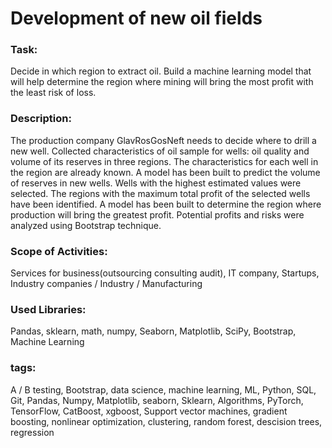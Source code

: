 # Development of new oil fields

### Task:
Decide in which region to extract oil. Build a machine learning model that will help determine the region where mining will bring the most profit with the least risk of loss.

### Description:
The production company GlavRosGosNeft needs to decide where to drill a new well. Collected characteristics of oil sample for wells: oil quality and volume of its reserves in three regions. The characteristics for each well in the region are already known. A model has been built to predict the volume of reserves in new wells. Wells with the highest estimated values were selected. The regions with the maximum total profit of the selected wells have been identified. A model has been built to determine the region where production will bring the greatest profit. Potential profits and risks were analyzed using Bootstrap technique.

### Scope of Activities:
Services for business(outsourcing consulting audit), IT company, Startups, Industry companies / Industry / Manufacturing

### Used Libraries:
Pandas, sklearn, math, numpy, Seaborn, Matplotlib, SciPy, Bootstrap, Machine Learning

### tags:
A / B testing, Bootstrap, data science, machine learning, ML, Python, SQL, Git, Pandas, Numpy, Matplotlib, seaborn, Sklearn, Algorithms, PyTorch, TensorFlow, CatBoost, xgboost, Support vector machines, gradient boosting, nonlinear optimization, clustering, random forest, descision trees, regression